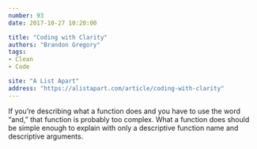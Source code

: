 ```yaml
---
number: 93
date: 2017-10-27 10:20:00

title: "Coding with Clarity"
authors: "Brandon Gregory"
tags:
- Clean
- Code

site: "A List Apart"
address: "https://alistapart.com/article/coding-with-clarity"
---
```


If you’re describing what a function does and you have to use the word “and,” that function is probably too complex. What a function does should be simple enough to explain with only a descriptive function name and descriptive arguments.
